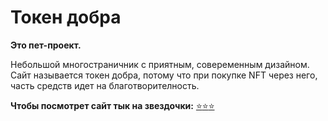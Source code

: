 # Токен добра

**Это пет-проект.** 

Небольшой многостраничник с приятным, совеременным дизайном. Сайт называется токен добра, потому что при покупке NFT через него, часть средств идет на благотворителность.

**Чтобы посмотрет сайт тык на звездочки:** [:star::star::star:](https://moov-token-dobra.vercel.app/)
